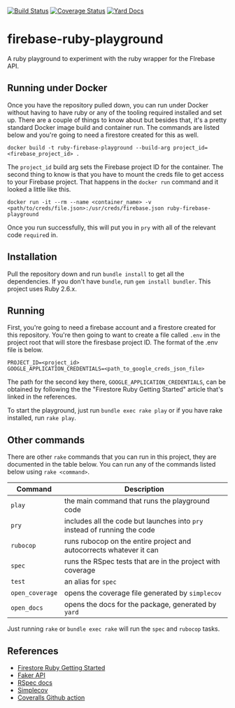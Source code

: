 [![Build Status](https://github.com/YashdalfTheGray/firebase-ruby-playground/workflows/Build/badge.svg)](https://github.com/YashdalfTheGray/firebase-ruby-playground/actions)
[![Coverage Status](https://coveralls.io/repos/github/YashdalfTheGray/firebase-ruby-playground/badge.svg?branch=master)](https://coveralls.io/github/YashdalfTheGray/firebase-ruby-playground?branch=master)
[![Yard Docs](http://img.shields.io/badge/yard-docs-blue.svg)](https://rubydoc.info/github/yashdalfthegray/firebase-ruby-playground/master)

# firebase-ruby-playground

A ruby playground to experiment with the ruby wrapper for the FIrebase API.

## Running under Docker

Once you have the repository pulled down, you can run under Docker without having to have ruby or any of the tooling required installed and set up. There are a couple of things to know about but besides that, it's a pretty standard Docker image build and container run. The commands are listed below and you're going to need a firestore created for this as well.

```
docker build -t ruby-firebase-playground --build-arg project_id=<firebase_project_id> .
```

The `project_id` build arg sets the Firebase project ID for the container. The second thing to know is that you have to mount the creds file to get access to your Firebase project. That happens in the `docker run` command and it looked a little like this.

```
docker run -it --rm --name <container_name> -v <path/to/creds/file.json>:/usr/creds/firebase.json ruby-firebase-playground
```

Once you run successfully, this will put you in `pry` with all of the relevant code `require`d in.

## Installation

Pull the repository down and run `bundle install` to get all the dependencies. If you don't have `bundle`, run `gem install bundler`. This project uses Ruby 2.6.x.

## Running

First, you're going to need a firebase account and a firestore created for this repository. You're then going to want to create a file called `.env` in the project root that will store the firesbase project ID. The format of the .env file is below.

```
PROJECT_ID=<project_id>
GOOGLE_APPLICATION_CREDENTIALS=<path_to_google_creds_json_file>
```

The path for the second key there, `GOOGLE_APPLICATION_CREDENTIALS`, can be obtained by following the the "Firestore Ruby Getting Started" article that's linked in the references.

To start the playground, just run `bundle exec rake play` or if you have rake installed, run `rake play`.

## Other commands

There are other `rake` commands that you can run in this project, they are documented in the table below. You can run any of the commands listed below using `rake <command>`.

| Command         | Description                                                               |
| --------------- | ------------------------------------------------------------------------- |
| `play`          | the main command that runs the playground code                            |
| `pry`           | includes all the code but launches into `pry` instead of running the code |
| `rubocop`       | runs rubocop on the entire project and autocorrects whatever it can       |
| `spec`          | runs the RSpec tests that are in the project with coverage                |
| `test`          | an alias for `spec`                                                       |
| `open_coverage` | opens the coverage file generated by `simplecov`                          |
| `open_docs`     | opens the docs for the package, generated by `yard`                       |

Just running `rake` or `bundle exec rake` will run the `spec` and `rubocop` tasks.

## References

- [Firestore Ruby Getting Started](https://firebase.google.com/docs/firestore/quickstart)
- [Faker API](https://github.com/faker-ruby/faker)
- [RSpec docs](https://relishapp.com/rspec/)
- [Simplecov](https://github.com/colszowka/simplecov)
- [Coveralls Github action](https://github.com/marketplace/actions/coveralls-github-action)
